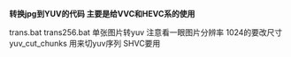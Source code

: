 **转换jpg到YUV的代码 主要是给VVC和HEVC系的使用**

trans.bat trans256.bat 单张图片转yuv 注意看一眼图片分辨率 1024的要改尺寸
yuv_cut_chunks 用来切yuv序列 SHVC要用
